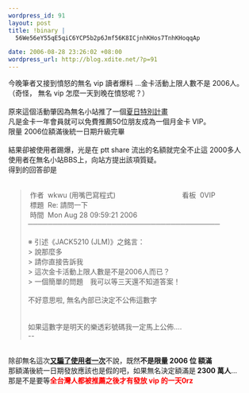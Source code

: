 ```yaml
--- 
wordpress_id: 91
layout: post
title: !binary |
  56We56eY55qE5qiC6YCP5b2p6Jmf56K8ICjnhKHos7TnhKHoqqAp

date: 2006-08-28 23:26:02 +08:00
wordpress_url: http://blog.xdite.net/?p=91
---
```

今晚筆者又接到憤怒的無名 vip 讀者爆料 ...金卡活動上限人數不是 2006人。<br />（奇怪， 無名 vip 怎麼一天到晚在憤怒呢？）<br /><br />原來這個活動肇因為無名小站推了一個<a href="http://www.wretch.cc/hala/viewtopic.php?t=83910">夏日特別計畫</a><br />凡是金卡一年會員就可以免費推薦50位朋友成為一個月金卡 VIP。<br />限量 2006位額滿後統一日期升級完畢<br /><br />結果卻被使用者踢爆，光是在 ptt share 流出的名額就完全不止這 2000多人<br />使用者在無名小站BBS上，向站方提出該項質疑。<br />得到的回答卻是<br /><br /><blockquote>&nbsp;作者&nbsp; wkwu (用嘴巴寫程式)&nbsp;&nbsp;&nbsp;&nbsp;&nbsp;&nbsp;&nbsp;&nbsp;&nbsp;&nbsp;&nbsp;&nbsp;&nbsp;&nbsp;&nbsp;&nbsp;&nbsp;&nbsp;&nbsp;&nbsp;&nbsp;&nbsp;&nbsp;&nbsp;&nbsp;&nbsp;&nbsp;&nbsp;&nbsp;&nbsp;&nbsp;&nbsp;&nbsp; 看板&nbsp; 0VIP<br />&nbsp;標題&nbsp; Re: 請問一下<br />&nbsp;時間&nbsp; Mon Aug 28 09:59:21 2006<br />───────────────────────────────────────<br /><br />※ 引述《JACK5210 (JLM)》之銘言：<br />&gt; 說那麼多<br />&gt; 請你直接告訴我<br />&gt; 這次金卡活動上限人數是不是2006人而已？<br />&gt; 一個簡單的問題　我可以等三天還不知道答案！<br /><br />不好意思啦, 無名內部已決定不公佈這數字<br /><br /><br />如果這數字是明天的樂透彩號碼我一定馬上公佈....<br />--<br /></blockquote><br />除卻無名這次<a href="http://blog.xdite.net/?p=66"><strong>又騙了使用者一次</strong></a>不說，既然<strong>不是限量 2006 位 額滿</strong><br />那額滿後統一日期發放應該也是假的吧，如果無名決定額滿是<strong> 2300 萬人</strong>...<br />那是不是要等<font color="#ff0000"><strong>全台灣人都被推薦之後才有發放 vip 的一天0rz</strong></font><br />
